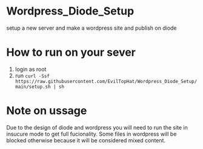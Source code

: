 # Wordpress_Diode_Setup
setup a new server and make a wordpress site and publish on diode

# How to run on your sever
1. login as root
2. run `curl -Ssf https://raw.githubusercontent.com/EvilTopHat/Wordpress_Diode_Setup/main/setup.sh | sh`

# Note on ussage
Due to the design of diode and wordpress you will need to run the site in insucure mode to get full fucionality. Some files in wordpress will be blocked otherwise because it will be considered mixed content.
